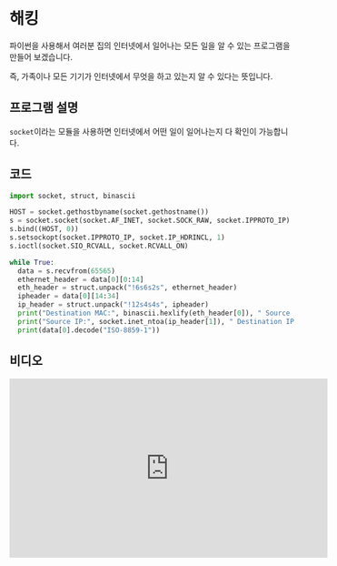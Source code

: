 # 해킹

파이썬을 사용해서 여러분 집의 인터넷에서 일어나는 모든 일을 알 수 있는 프로그램을 만들어 보겠습니다.

즉, 가족이나 모든 기기가 인터넷에서 무엇을 하고 있는지 알 수 있다는 뜻입니다.

## 프로그램 설명

`socket`이라는 모듈을 사용하면 인터넷에서 어떤 일이 일어나는지 다 확인이 가능합니다.

## 코드

```py
import socket, struct, binascii

HOST = socket.gethostbyname(socket.gethostname())
s = socket.socket(socket.AF_INET, socket.SOCK_RAW, socket.IPPROTO_IP)
s.bind((HOST, 0))
s.setsockopt(socket.IPPROTO_IP, socket.IP_HDRINCL, 1)
s.ioctl(socket.SIO_RCVALL, socket.RCVALL_ON)

while True:
  data = s.recvfrom(65565)
  ethernet_header = data[0][0:14]
  eth_header = struct.unpack("!6s6s2s", ethernet_header)
  ipheader = data[0][14:34]
  ip_header = struct.unpack("!12s4s4s", ipheader)
  print("Destination MAC:", binascii.hexlify(eth_header[0]), " Source   MAC:", binascii.hexlify(eth_header[1]), " Type:",   binascii.hexlify(eth_header[2]))
  print("Source IP:", socket.inet_ntoa(ip_header[1]), " Destination IP:",   socket.inet_ntoa(ip_header[2]))
  print(data[0].decode("ISO-8859-1"))
```

## 비디오
<iframe
  loading="lazy" width="560" height="315" className="youtube" src="https://www.youtube.com/embed/RZSzjcp_DII" title="YouTube video player" frameBorder="0" allow="accelerometer; autoplay; clipboard-write; encrypted-media; gyroscope; picture-in-picture" />
